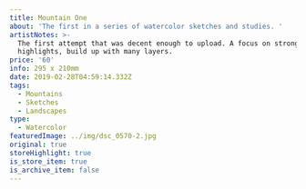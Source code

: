 ```yaml
---
title: Mountain One
about: 'The first in a series of watercolor sketches and studies. '
artistNotes: >-
  The first attempt that was decent enough to upload. A focus on strong
  highlights, build up with many layers.
price: '60'
info: 295 x 210mm
date: 2019-02-28T04:59:14.332Z
tags:
  - Mountains
  - Sketches
  - Landscapes
type:
  - Watercolor
featuredImage: ../img/dsc_0570-2.jpg
original: true
storeHighlight: true
is_store_item: true
is_archive_item: false
---
```



